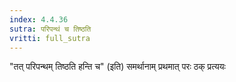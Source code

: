```yaml
---
index: 4.4.36
sutra: परिपन्थं च तिष्ठति
vritti: full_sutra
---
```


"तत् परिपन्थम् तिष्ठति हन्ति च" (इति) समर्थानाम् प्रथमात् परः ठक् प्रत्ययः 